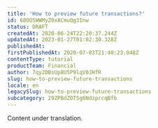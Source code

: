 ```yaml
---
title: 'How to preview future transactions?'
id: 68OOSWWMyZ0xACmuQg3Inw
status: DRAFT
createdAt: 2020-06-24T22:20:37.244Z
updatedAt: 2023-01-27T01:02:30.328Z
publishedAt: 
firstPublishedAt: 2020-07-03T21:40:23.048Z
contentType: tutorial
productTeam: Financial
author: 7qy2DBsUp8U5P9lqV0JHfR
slug: how-to-preview-future-transactions
locale: en
legacySlug: how-to-preview-future-transactions
subcategory: 29ZPBdZOTSg6NdzprcqBfb
---
```


<div class="alert alert-warning" role="alert">Content under translation.</div>
